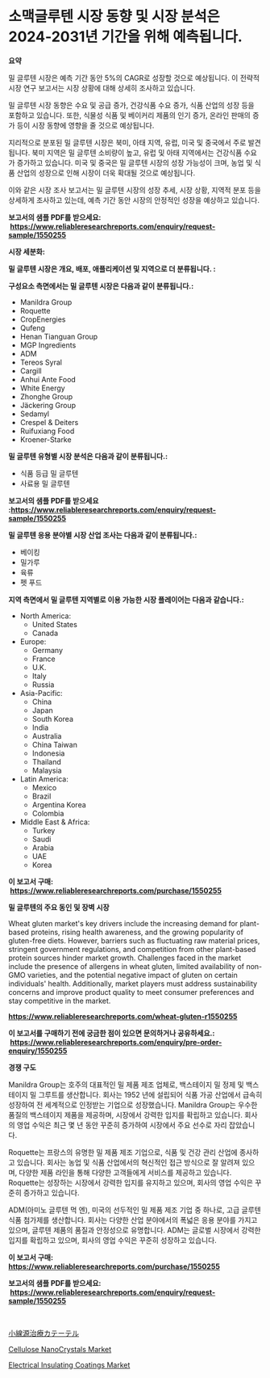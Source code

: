 <p><h1>소맥글루텐 시장 동향 및 시장 분석은 2024-2031년 기간을 위해 예측됩니다.</h1></p><p><strong>요약</strong></p>
<p><p>밀 글루텐 시장은 예측 기간 동안 5%의 CAGR로 성장할 것으로 예상됩니다. 이 전략적 시장 연구 보고서는 시장 상황에 대해 상세히 조사하고 있습니다.</p><p>밀 글루텐 시장 동향은 수요 및 공급 증가, 건강식품 수요 증가, 식품 산업의 성장 등을 포함하고 있습니다. 또한, 식물성 식품 및 베이커리 제품의 인기 증가, 온라인 판매의 증가 등이 시장 동향에 영향을 줄 것으로 예상됩니다.</p><p>지리적으로 분포된 밀 글루텐 시장은 북미, 아태 지역, 유럽, 미국 및 중국에서 주로 발견됩니다. 북미 지역은 밀 글루텐 소비량이 높고, 유럽 및 아태 지역에서는 건강식품 수요가 증가하고 있습니다. 미국 및 중국은 밀 글루텐 시장의 성장 가능성이 크며, 농업 및 식품 산업의 성장으로 인해 시장이 더욱 확대될 것으로 예상됩니다.</p><p>이와 같은 시장 조사 보고서는 밀 글루텐 시장의 성장 추세, 시장 상황, 지역적 분포 등을 상세하게 조사하고 있는데, 예측 기간 동안 시장의 안정적인 성장을 예상하고 있습니다.</p></p>
<p><strong>보고서의 샘플 PDF를 받으세요: &nbsp;<a href="https://www.reliableresearchreports.com/enquiry/request-sample/1550255">https://www.reliableresearchreports.com/enquiry/request-sample/1550255</a></strong></p>
<p><strong>시장 세분화:</strong></p>
<p><strong> 밀 글루텐 시장은 개요, 배포, 애플리케이션 및 지역으로 더 분류됩니다. :</strong></p>
<p><strong>구성요소 측면에서는 밀 글루텐 시장은 다음과 같이 분류됩니다.:</strong></p>
<p><ul><li>Manildra Group</li><li>Roquette</li><li>CropEnergies</li><li>Qufeng</li><li>Henan Tianguan Group</li><li>MGP Ingredients</li><li>ADM</li><li>Tereos Syral</li><li>Cargill</li><li>Anhui Ante Food</li><li>White Energy</li><li>Zhonghe Group</li><li>Jäckering Group</li><li>Sedamyl</li><li>Crespel & Deiters</li><li>Ruifuxiang Food</li><li>Kroener-Starke</li></ul></p>
<p><strong> 밀 글루텐 유형별 시장 분석은 다음과 같이 분류됩니다.:</strong></p>
<p><ul><li>식품 등급 밀 글루텐</li><li>사료용 밀 글루텐</li></ul></p>
<p><strong>보고서의 샘플 PDF를 받으세요 :<a href="https://www.reliableresearchreports.com/enquiry/request-sample/1550255">https://www.reliableresearchreports.com/enquiry/request-sample/1550255</a></strong></p>
<p><strong> 밀 글루텐 응용 분야별 시장 산업 조사는 다음과 같이 분류됩니다.:</strong></p>
<p><ul><li>베이킹</li><li>밀가루</li><li>육류</li><li>펫 푸드</li></ul></p>
<p><strong>지역 측면에서 밀 글루텐 지역별로 이용 가능한 시장 플레이어는 다음과 같습니다.:</strong></p>
<p><ul>
    <li>
        North America:
        <ul>
            <li>United States</li>
            <li>Canada</li>
        </ul>
    </li>
    <li>
        Europe:
        <ul>
            <li>Germany</li>
            <li>France</li>
            <li>U.K.</li>
            <li>Italy</li>
            <li>Russia</li>
        </ul>
    </li>
    <li>
        Asia-Pacific:
        <ul>
            <li>China</li>
            <li>Japan</li>
            <li>South Korea</li>
            <li>India</li>
            <li>Australia</li>
            <li>China Taiwan</li>
            <li>Indonesia</li>
            <li>Thailand</li>
            <li>Malaysia</li>
        </ul>
    </li>
    <li>
        Latin America:
        <ul>
            <li>Mexico</li>
            <li>Brazil</li>
            <li>Argentina Korea</li>
            <li>Colombia</li>
        </ul>
    </li>
    <li>
        Middle East & Africa:
        <ul>
            <li>Turkey</li>
            <li>Saudi</li>
            <li>Arabia</li>
            <li>UAE</li>
            <li>Korea</li>
        </ul>
    </li>
    </ul></p>
<p><strong>이 보고서 구매: &nbsp;<a href="https://www.reliableresearchreports.com/purchase/1550255">https://www.reliableresearchreports.com/purchase/1550255</a></strong></p>
<p><strong>밀 글루텐의 주요 동인 및 장벽 시장</strong></p>
<p><p>Wheat gluten market's key drivers include the increasing demand for plant-based proteins, rising health awareness, and the growing popularity of gluten-free diets. However, barriers such as fluctuating raw material prices, stringent government regulations, and competition from other plant-based protein sources hinder market growth. Challenges faced in the market include the presence of allergens in wheat gluten, limited availability of non-GMO varieties, and the potential negative impact of gluten on certain individuals' health. Additionally, market players must address sustainability concerns and improve product quality to meet consumer preferences and stay competitive in the market.</p></p>
<p><strong><a href="https://www.reliableresearchreports.com/wheat-gluten-r1550255">https://www.reliableresearchreports.com/wheat-gluten-r1550255</a></strong></p>
<p><strong>이 보고서를 구매하기 전에 궁금한 점이 있으면 문의하거나 공유하세요.: &nbsp;<a href="https://www.reliableresearchreports.com/enquiry/pre-order-enquiry/1550255">https://www.reliableresearchreports.com/enquiry/pre-order-enquiry/1550255</a></strong></p>
<p><strong>경쟁 구도</strong></p>
<p><p>Manildra Group는 호주의 대표적인 밀 제품 제조 업체로, 백스테이지 밀 정제 및 백스테이지 밀 그루트를 생산합니다. 회사는 1952 년에 설립되어 식품 가공 산업에서 급속히 성장하여 전 세계적으로 인정받는 기업으로 성장했습니다. Manildra Group는 우수한 품질의 백스테이지 제품을 제공하며, 시장에서 강력한 입지를 확립하고 있습니다. 회사의 영업 수익은 최근 몇 년 동안 꾸준히 증가하여 시장에서 주요 선수로 자리 잡았습니다.</p><p>Roquette는 프랑스의 유명한 밀 제품 제조 기업으로, 식품 및 건강 관리 산업에 종사하고 있습니다. 회사는 농업 및 식품 산업에서의 혁신적인 접근 방식으로 잘 알려져 있으며, 다양한 제품 라인을 통해 다양한 고객들에게 서비스를 제공하고 있습니다. Roquette는 성장하는 시장에서 강력한 입지를 유지하고 있으며, 회사의 영업 수익은 꾸준히 증가하고 있습니다.</p><p>ADM(아미노 글루텐 먹 엔), 미국의 선두적인 밀 제품 제조 기업 중 하나로, 고급 글루텐 식품 첨가제를 생산합니다. 회사는 다양한 산업 분야에서의 폭넓은 응용 분야를 가지고 있으며, 글루텐 제품의 품질과 안정성으로 유명합니다. ADM는 글로벌 시장에서 강력한 입지를 확립하고 있으며, 회사의 영업 수익은 꾸준히 성장하고 있습니다.</p></p>
<p><strong>이 보고서 구매: &nbsp; <a href="https://www.reliableresearchreports.com/purchase/1550255">https://www.reliableresearchreports.com/purchase/1550255</a></strong></p>
<p><strong>보고서의 샘플 PDF를 받으세요: &nbsp;<a href="https://www.reliableresearchreports.com/enquiry/request-sample/1550255">https://www.reliableresearchreports.com/enquiry/request-sample/1550255</a></strong><strong></strong></p>
<p>&nbsp;</p>
<p><p><a href="https://medium.com/@billyhopkins526/brachytherapy%E3%82%AB%E3%83%86%E3%83%BC%E3%83%86%E3%83%AB%E5%B8%82%E5%A0%B4-%E7%AB%B6%E4%BA%89%E5%88%86%E6%9E%90-%E5%B8%82%E5%A0%B4%E5%8B%95%E5%90%91-2031%E5%B9%B4%E3%81%BE%E3%81%A7%E3%81%AE%E4%BA%88%E6%B8%AC-4893bf91dd14">小線源治療カテーテル</a></p><p><a href="https://florentine-yuzu-f42.notion.site/Cellulose-NanoCrystals-Market-Provides-a-Comprehensive-Analysis-Including-a-Macro-Overview-of-the-Ma-0a46fcb44d804d50bc4bac9c876c31e5">Cellulose NanoCrystals Market</a></p><p><a href="https://fuschia-pecorino-a6d.notion.site/Electrical-Insulating-Coatings-Market-Size-2024-2031-Global-Industrial-Analysis-Key-Geographical--31d96fe48b604d13b988e765e4397879">Electrical Insulating Coatings Market</a></p></p>
